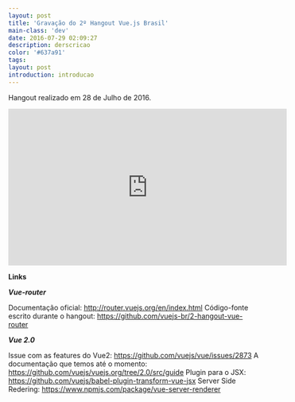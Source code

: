 ```yaml
---
layout: post
title: 'Gravação do 2º Hangout Vue.js Brasil'
main-class: 'dev'
date: 2016-07-29 02:09:27 
description: derscricao
color: '#637a91'
tags: 
layout: post
introduction: introducao
---
```


Hangout realizado em 28 de Julho de 2016.

<iframe width="560" height="315" src="https://www.youtube.com/embed/1MEY74BY_Ds" frameborder="0" allowfullscreen></iframe>

**Links**

***Vue-router***

Documentação oficial: http://router.vuejs.org/en/index.html
Código-fonte escrito durante o hangout: https://github.com/vuejs-br/2-hangout-vue-router

***Vue 2.0***

Issue com as features do Vue2: https://github.com/vuejs/vue/issues/2873
A documentação que temos até o momento: https://github.com/vuejs/vuejs.org/tree/2.0/src/guide
Plugin para o JSX: https://github.com/vuejs/babel-plugin-transform-vue-jsx
Server Side Redering: https://www.npmjs.com/package/vue-server-renderer
